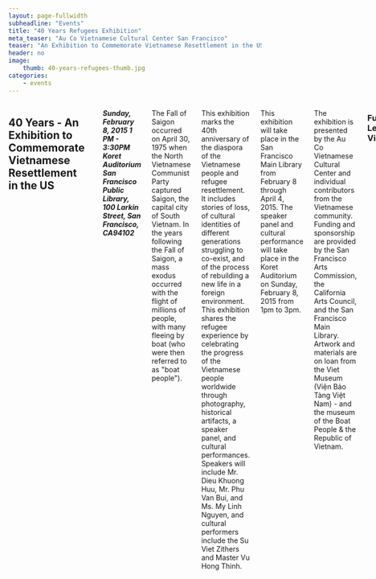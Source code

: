```yaml
---
layout: page-fullwidth
subheadline: "Events"
title: "40 Years Refugees Exhibition"
meta_teaser: "Au Co Vietnamese Cultural Center San Francisco"
teaser: "An Exhibition to Commemorate Vietnamese Resettlement in the US. This exhibition marks the 40th anniversary of the diaspora of the Vietnamese people and refugee resettlement.  It includes stories of loss, of cultural identities of different generations struggling to co-exist, and of the process of rebuilding a new life in a foreign environment.  This exhibition shares the refugee experience by celebrating the progress of the Vietnamese people worldwide through photography, historical artifacts, a speaker panel, and cultural performances.  Speakers will include Mr. Dieu Khuong Huu, Mr. Phu Van Bui, and Ms. My Linh Nguyen, and cultural performers include the Su Viet Zithers and Master Vu Hong Thinh."
header: no
image:
    thumb: 40-years-refugees-thumb.jpg
categories:
    - events
---
```

<!--more-->
<div class="small-12 columns" style="padding: 0px; border-bottom: none;" markdown="1">

## 40 Years - An Exhibition to Commemorate Vietnamese Resettlement in the US
 
<p style="padding-left: 15px;"><em><strong>
Sunday, February 8, 2015
1 PM - 3:30PM
Koret Auditorium
San Francisco Public Library, 100 Larkin Street, San Francisco, CA94102
</strong></em></p>
 
The Fall of Saigon occurred on April 30, 1975 when the North Vietnamese Communist Party captured Saigon, the capital city of South Vietnam.  In the years following the Fall of Saigon, a mass exodus occurred with the flight of millions of people, with many fleeing by boat (who were then referred to as "boat people").
 
This exhibition marks the 40th anniversary of the diaspora of the Vietnamese people and refugee resettlement.  It includes stories of loss, of cultural identities of different generations struggling to co-exist, and of the process of rebuilding a new life in a foreign environment.  This exhibition shares the refugee experience by celebrating the progress of the Vietnamese people worldwide through photography, historical artifacts, a speaker panel, and cultural performances.  Speakers will include Mr. Dieu Khuong Huu, Mr. Phu Van Bui, and Ms. My Linh Nguyen, and cultural performers include the Su Viet Zithers and Master Vu Hong Thinh.
 
This exhibition will take place in the San Francisco Main Library from February 8 through April 4, 2015.  The speaker panel and cultural performance will take place in the Koret Auditorium on Sunday, February 8, 2015 from 1pm to 3pm.
 
The exhibition is presented by the Au Co Vietnamese Cultural Center and individual contributors from the Vietnamese community.  Funding and sponsorship are provided by the San Francisco Arts Commission, the California Arts Council, and the San Francisco Main Library.  Artwork and materials are on loan from the Viet Museum (Viện Bảo Tàng Việt Nam) - and the museum of the Boat People & the Republic of Vietnam.

### Full Length Video
<table style="border-color: #cccccc; margin-left: auto; margin-right: auto;" border="1" width="100%">
<tbody>
<tr style="padding: 2rem 0.625rem 0.5625rem 0.625rem">
<td align="center" style="padding: 2rem 0.625rem 0.5625rem 0.625rem">
<p style="text-align: center;"><iframe style="border:1px solid #cccccc" src="https://www.youtube.com/embed/GBWYSpuGVtE" width="560" height="315" frameborder="0" allowfullscreen=""></iframe></p>
</td>
</tr>
</tbody>
</table>

On September 26th, 2015, we invite you to attend the fifth Southeast Asian Arts & Culture Exhibition celebrating the harvest season! The Exhibition helps promote and preserve the arts and culture of the Southeast Asian American communities in San Francisco, and specifically highlights the Indo-Chinese refugee communities which have a history in the Tenderloin. We will have representatives from the Burmese, Cambodian, Laotian, Thai, and Vietnamese communities, as well as the collaboration of the SF Wushu Team participating again. Come celebrate the Mid-Autumn Harvest Festival with us and learn more about the Southeast Asian cultures!

For more information, please contact:

- Ms. Hang To at (415) 828-4754, or
- Mr. Sirch Chanthyasack at (415) 680-4027,
- or contact@seaacc-sf.org

<img width="100%" src="http://74.220.215.61/~seaaccsf/en/images/2015/MAHF/Poster_web.jpg">

{% include next-previous-post-in-category %}

</div>
